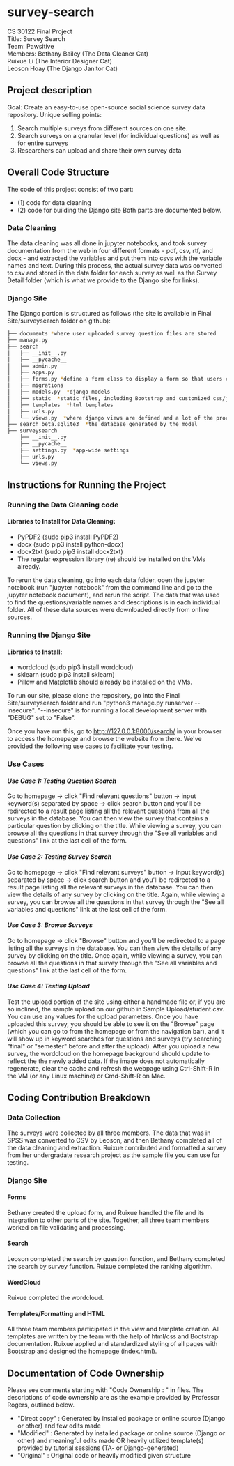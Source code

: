 # survey-search

CS 30122 Final Project  
Title: Survey Search  
Team: Pawsitive  
Members: Bethany Bailey (The Data Cleaner Cat)  
         Ruixue Li (The Interior Designer Cat)  
         Leoson Hoay (The Django Janitor Cat)  


## Project description

Goal: Create an easy-to-use open-source social science survey data repository.
Unique selling points: 
1. Search multiple surveys from different sources on one site.
2. Search surveys on a granular level (for individual questions) as well as for entire surveys
3. Researchers can upload and share their own survey data


## Overall Code Structure

The code of this project consist of two part:
* (1) code for data cleaning 
* (2) code for building the Django site
Both parts are documented below.

### Data Cleaning

The data cleaning was all done in jupyter notebooks, and took survey documentation from the web in four different formats - pdf, csv, rtf, and docx - and extracted the variables and put them into csvs with the variable names and text. During this process, the actual survey data was converted to csv and stored in the data folder for each survey as well as the Survey Detail folder (which is what we provide to the Django site for links).

### Django Site

The Django portion is structured as follows (the site is available in Final Site/surveysearch folder on github):

```bash
├── documents *where user uploaded survey question files are stored
├── manage.py 
├── search
│   ├── __init__.py
│   ├── __pycache__
│   ├── admin.py
│   ├── apps.py 
│   ├── forms.py *define a form class to display a form so that users can upload survey files 
│   ├── migrations
│   ├── models.py  *django models
│   ├── static  *static files, including Bootstrap and customized css/javascript, image files, generated wordcloud image
│   ├── templates  *html templates 
│   ├── urls.py  
│   └── views.py  *where django views are defined and a lot of the processing happens
├── search_beta.sqlite3  *the database generated by the model
├── surveysearch
    ├── __init__.py
    ├── __pycache__
    ├── settings.py  *app-wide settings
    ├── urls.py
    └── views.py
```

## Instructions for Running the Project

### Running the Data Cleaning code

#### Libraries to Install for Data Cleaning:
- PyPDF2 (sudo pip3 install PyPDF2)
- docx (sudo pip3 install python-docx)
- docx2txt (sudo pip3 install docx2txt)
- The regular expression library (re) should be installed on ths VMs already.

To rerun the data cleaning, go into each data folder, open the jupyter notebook (run "jupyter notebook" from the command line and go to the jupyter notebook document), and rerun the script. The data that was used to find the questions/variable names and descriptions is in each individual folder. All of these data sources were downloaded directly from online sources. 

### Running the Django Site

#### Libraries to Install:
- wordcloud (sudo pip3 install wordcloud)
- sklearn (sudo pip3 install sklearn)
- Pillow and Matplotlib should already be installed on the VMs.

To run our site, please clone the repository, go into the Final Site/surveysearch folder and run "python3 manage.py runserver --insecure".  "--insecure" is for running a local development server with "DEBUG" set to "False".  

Once you have run this, go to http://127.0.0.1:8000/search/ in your browser to access the homepage and browse the website from there. We've provided the following use cases to facilitate your testing. 

### Use Cases
#### *Use Case 1: Testing Question Search*
Go to homepage -> click "Find relevant questions" button -> input keyword(s) separated by space -> click search button and you'll be redirected to a result page listing all the relevant questions from all the surveys in the database. You can then view the survey that contains a particular question by clicking on the title. While viewing a survey, you can browse all the questions in that survey through the "See all variables and questions" link at the last cell of the form. 

#### *Use Case 2: Testing Survey Search*
Go to homepage -> click "Find relevant surveys" button -> input keyword(s) separated by space -> click search button and you'll be redirected to a result page listing all the relevant surveys in the database. You can then view the details of any survey by clicking on the title. Again, while viewing a survey, you can browse all the questions in that survey through the "See all variables and questions" link at the last cell of the form. 

#### *Use Case 3: Browse Surveys*
Go to homepage -> click "Browse" button and you'll be redirected to a page listing all the surveys in the database. You can then view the details of any survey by clicking on the title. Once again, while viewing a survey, you can browse all the questions in that survey through the "See all variables and questions" link at the last cell of the form. 

#### *Use Case 4: Testing Upload*
Test the upload portion of the site using either a handmade file or, if you are so inclined, the sample upload on our github in Sample Upload/student.csv. You can use any values for the upload parameters. Once you have uploaded this survey, you should be able to see it on the "Browse" page (which you can go to from the homepage or from the navigation bar), and it will show up in keyword searches for questions and surveys (try searching "final" or "semester" before and after the upload). 
After you upload a new survey, the wordcloud on the homepage background should update to reflect the the newly added data. If the image does not automatically regenerate, clear the cache and refresh the webpage using Ctrl-Shift-R in the VM (or any Linux machine) or Cmd-Shift-R on Mac.

## Coding Contribution Breakdown

### Data Collection
The surveys were collected by all three members. The data that was in SPSS was converted to CSV by Leoson, and then Bethany completed all of the data cleaning and extraction. Ruixue contributed and formatted a survey from her undergradate research project as the sample file you can use for testing.

### Django Site

#### Forms
Bethany created the upload form, and Ruixue handled the file and its integration to other parts of the site. Together, all three team members worked on file validating and processing.

#### Search
Leoson completed the search by question function, and Bethany completed the search by survey function. Ruixue completed the ranking algorithm.

#### WordCloud
Ruixue completed the wordcloud. 

#### Templates/Formatting and HTML
All three team members participated in the view and template creation. All templates are written by the team with the help of html/css and Bootstrap documentation. Ruixue applied and standardized styling of all pages with Bootstrap and designed the homepage (index.html).

## Documentation of Code Ownership  
Please see comments starting with "Code Ownership : " in files. The descriptions of code ownership are as the example provided by Professor Rogers, outlined below.

- "Direct copy" : Generated by installed package or online source (Django or other) and few edits made
- "Modified" : Generated by installed package or online source (Django or other) and meaningful edits made   OR   heavily utilized template(s) provided by tutorial sessions (TA- or Django-generated)                                     
- "Original" : Original code or heavily modified given structure  
